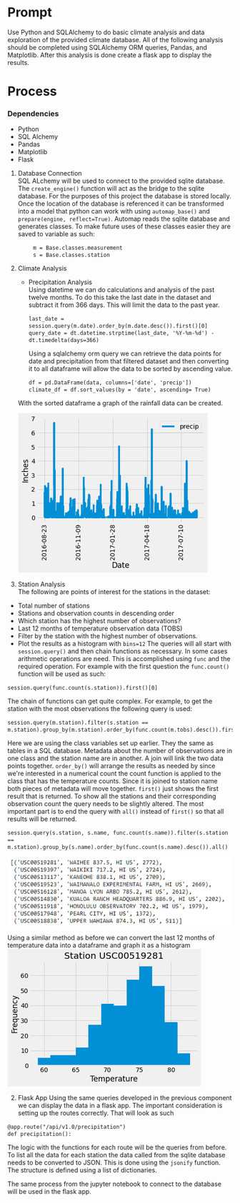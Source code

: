 # Prompt
Use Python and SQLAlchemy to do basic climate analysis and data exploration of the provided climate database. All of the following analysis should be completed using SQLAlchemy ORM queries, Pandas, and Matplotlib. After this analysis is done create a flask app to display the results.

# Process

### Dependencies 
- Python
- SQL Alchemy
- Pandas
- Matplotlib
- Flask

1. Database Connection  
        SQL ALchemy will be used to connect to the provided sqlite database. The `create_engine()` function will act as the bridge to the sqlite database. For the purposes of this project the database is stored locally. Once the location of the database is referenced it can be transformed into a model that python can work with using `automap_base()` and `prepare(engine, reflect=True)`. Automap reads the sqlite database and generates classes. To make future uses of these classes easier they are saved to variable as such:
```
        m = Base.classes.measurement
        s = Base.classes.station
```
    
2. Climate Analysis

      - Precipitation Analysis  
        Using datetime we can do calculations and analysis of the past twelve months. To do this take the last date in the dataset and subtract it from 366 days. This will limit the data to the past year.
        ```
        last_date = session.query(m.date).order_by(m.date.desc()).first()[0]
        query_date = dt.datetime.strptime(last_date, '%Y-%m-%d') - dt.timedelta(days=366)
        ```
        Using a sqlalchemy orm query we can retrieve the data points for date and precipitation from that filtered dataset and then converting it to all dataframe will allow the data to be sorted by ascending value.

        ```
        df = pd.DataFrame(data, columns=['date', 'precip'])
        climate_df = df.sort_values(by = 'date', ascending= True)
        ```
        
      With the sorted dataframe a graph of the rainfall data can be created.

      <img src="images/rain_chart.png" height="auto">

3. Station Analysis  
The following are points of interest for the stations in the dataset:
  - Total number of stations
  - Stations and observation counts in descending order
  - Which station has the highest number of observations?
  - Last 12 months of temperature observation data (TOBS)
  - Filter by the station with the highest number of observations.
  - Plot the results as a histogram with `bins=12`
The queries will all start with `session.query()` and then chain functions as necessary. In some cases arithmetic operations are need. This is accomplished using `func` and the required operation. For example with the first question the `func.count()` function will be used as such:
```
session.query(func.count(s.station)).first()[0]
```
The chain of functions can get quite complex. For example, to get the station with the most observations the following query is used:
```
session.query(m.station).filter(s.station == m.station).group_by(m.station).order_by(func.count(m.tobs).desc()).first()
```
Here we are using the class variables set up earlier. They the same as tables in a SQL database. Metadata about the number of observations are in one class and the station name are in another. A join will link the two data points together. `order_by()` will arrange the results as needed by since we're interested in a numerical count the count function is applied to the class that has the temperature counts. Since it is joined to station name both pieces of metadata will move together. `first()` just shows the first result that is returned. To show all the stations and their corresponding observation count the query needs to be slightly altered. The most important part is to end the query with `all()` instead of `first()` so that all results will be returned.
```
session.query(s.station, s.name, func.count(s.name)).filter(s.station == m.station).group_by(s.name).order_by(func.count(s.name).desc()).all()
```
<img src="images/query.png" height="auto">

Using a similar method as before we can convert the last 12 months of temperature data into a dataframe and graph it as a histogram
<img src="images/histogram.png" height="auto">

2. Flask App
Using the same queries developed in the previous component we can display the data in a flask app. The important consideration is setting up the routes correctly. That will look as such
```
@app.route("/api/v1.0/precipitation")
def precipitation():
```
The logic with the functions for each route will be the queries from before. To list all the data for each station the data called from the sqlite database needs to be converted to JSON. This is done using the `jsonify` function. The structure is defined using a list of dictionaries.

The same process from the jupyter notebook to connect to the database will be used in the flask app.
